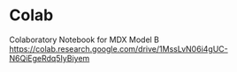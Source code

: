 # Colab
Colaboratory Notebook for MDX Model B
https://colab.research.google.com/drive/1MssLvN06i4gUC-N6QiEgeRdq5IyBiyem
